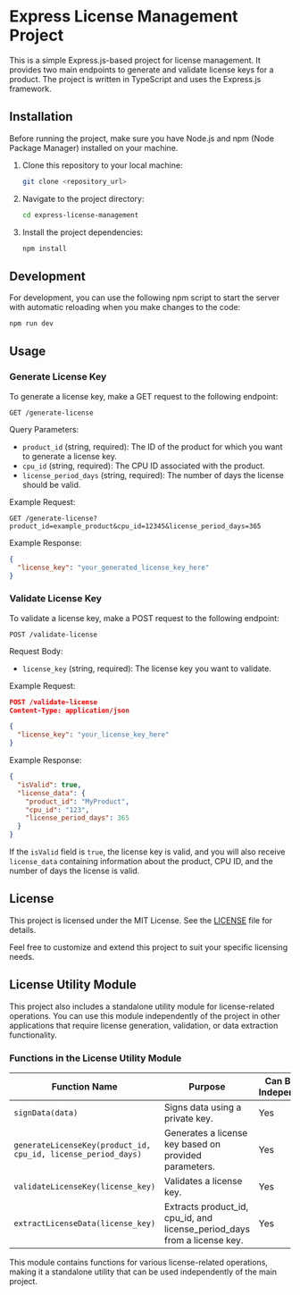 # Express License Management Project

This is a simple Express.js-based project for license management. It provides two main endpoints to generate and validate license keys for a product. The project is written in TypeScript and uses the Express.js framework.

## Installation

Before running the project, make sure you have Node.js and npm (Node Package Manager) installed on your machine.

1. Clone this repository to your local machine:

   ```bash
   git clone <repository_url>
   ```

2. Navigate to the project directory:

   ```bash
   cd express-license-management
   ```

3. Install the project dependencies:

   ```bash
   npm install
   ```

## Development

For development, you can use the following npm script to start the server with automatic reloading when you make changes to the code:

```bash
npm run dev
```

## Usage

### Generate License Key

To generate a license key, make a GET request to the following endpoint:

```
GET /generate-license
```

Query Parameters:

- `product_id` (string, required): The ID of the product for which you want to generate a license key.
- `cpu_id` (string, required): The CPU ID associated with the product.
- `license_period_days` (string, required): The number of days the license should be valid.

Example Request:

```
GET /generate-license?product_id=example_product&cpu_id=12345&license_period_days=365
```

Example Response:

```json
{
  "license_key": "your_generated_license_key_here"
}
```

### Validate License Key

To validate a license key, make a POST request to the following endpoint:

```
POST /validate-license
```

Request Body:

- `license_key` (string, required): The license key you want to validate.

Example Request:

```json
POST /validate-license
Content-Type: application/json

{
  "license_key": "your_license_key_here"
}
```

Example Response:

```json
{
  "isValid": true,
  "license_data": {
    "product_id": "MyProduct",
    "cpu_id": "123",
    "license_period_days": 365
  }
}
```

If the `isValid` field is `true`, the license key is valid, and you will also receive `license_data` containing information about the product, CPU ID, and the number of days the license is valid.

## License

This project is licensed under the MIT License. See the [LICENSE](LICENSE) file for details.

Feel free to customize and extend this project to suit your specific licensing needs.

## License Utility Module

This project also includes a standalone utility module for license-related operations. You can use this module independently of the project in other applications that require license generation, validation, or data extraction functionality.

### Functions in the License Utility Module

| Function Name         | Purpose                                                    | Can Be Used Independently? |
|-----------------------|------------------------------------------------------------|-----------------------------|
| `signData(data)`      | Signs data using a private key.                            | Yes                         |
| `generateLicenseKey(product_id, cpu_id, license_period_days)` | Generates a license key based on provided parameters.  | Yes                         |
| `validateLicenseKey(license_key)` | Validates a license key.                         | Yes                         |
| `extractLicenseData(license_key)` | Extracts product_id, cpu_id, and license_period_days from a license key. | Yes |

This module contains functions for various license-related operations, making it a standalone utility that can be used independently of the main project.